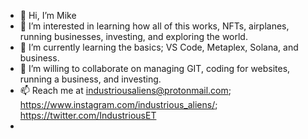 - 👋 Hi, I’m Mike
- 👀 I’m interested in learning how all of this works, NFTs, airplanes, running businesses, investing, and exploring the world.
- 🌱 I’m currently learning the basics; VS Code, Metaplex, Solana, and business.
- 💞️ I’m willing to collaborate on managing GIT, coding for websites, running a business, and investing.
- 📫 Reach me at industriousaliens@protonmail.com; https://www.instagram.com/industrious_aliens/; https://twitter.com/IndustriousET
- 
<!---
IBAC2027/IBAC2027 is a ✨ special ✨ repository because its `README.md` (this file) appears on your GitHub profile.
You can click the Preview link to take a look at your changes.
--->
